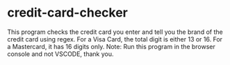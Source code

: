 # credit-card-checker
This program checks the credit card you enter and tell you the brand of the credit card using regex.
For a Visa Card, the total digit is either 13 or 16.
For a Mastercard, it has 16 digits only.
Note: Run this program in the browser console and not VSCODE, thank you.
